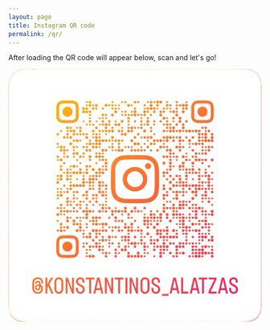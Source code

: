 ```yaml
---
layout: page
title: Instagram QR code
permalink: /qr/
---
```


After loading the QR code will appear below, scan and let's go!

[![@konstantinos_alatzas](/assets/qr.png "@konstantinos_alatzas")](https://www.instagram.com/konstantinos_alatzas)
